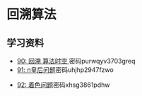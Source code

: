 # 回溯算法



## 学习资料

* [90: 回溯 算法时空 ](https://v.youku.com/v_show/id_XNDM0MDA5MjY2MA==.html)密码purwqyv3703greq
* [91: n皇后问题](https://v.youku.com/v_show/id_XNDM1NjUxMzc5Mg==.html)密码uhjhp2947fzwo
- [92: 着色问题](https://v.youku.com/v_show/id_XNDM3NTM4MzUyNA==.html)密码xhsg3861pdhw

